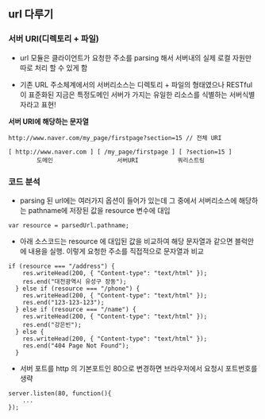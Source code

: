 ## url 다루기



### 서버 URI(디렉토리 + 파일)

- url 모듈은 클라이언트가 요청한 주소를 parsing 해서 서버내의 실제 로컬 자원만 따로 처리 할 수 있게 함

- 기존 URL 주소체계에서의 서버리소스는 디렉토리 + 파일의 형태였으나 RESTful이 표준화된 지금은 특정도메인 서버가 가지는 유일한 리소스를 식별하는 서버식별자라고 표현!



**서버 URI에 해당하는 문자열**

```
http://www.naver.com/my_page/firstpage?section=15 // 전체 URI

[ http://www.naver.com ] [ /my_page/firstpage ] [ ?section=15 ]
        도메인                  서버URI           쿼리스트링
```





### 코드 분석



- parsing 된 url에는 여러가지 옵션이 들어가 있는데 그 중에서 서버리소스에 해당하는 pathname에 저장된 값을 resource 변수에 대입

```
var resource = parsedUrl.pathname;
```



- 아래 소스코드는 resource 에 대입된 값을 비교하여 해당 문자열과 같으면 블럭안에 내용을 실행. 이렇게 요청한 주소를 직접적으로 문자열과 비교

```
if (resource === "/address") {
    res.writeHead(200, { "Content-type": "text/html" });
    res.end("대전광역시 유성구 장동");
  } else if (resource === "/phone") {
    res.writeHead(200, { "Content-type": "text/html" });
    res.end("123-123-123");
  } else if (resource === "/name") {
    res.writeHead(200, { "Content-type": "text/html" });
    res.end("강은빈");
  } else {
    res.writeHead(200, { "Content-type": "text/html" });
    res.end("404 Page Not Found");
  }
```



- 서버 포트를 http 의 기본포트인 80으로 변경하면 브라우저에서 요청시 포트번호를 생략

```
server.listen(80, function(){
    ...
});
```

